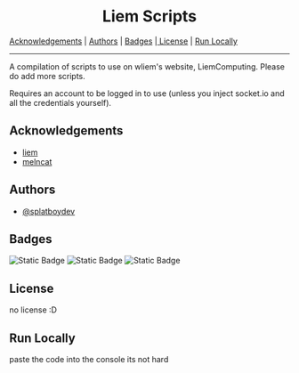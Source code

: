 
<h1 align=center>Liem Scripts</h1>


 [Acknowledgements](#acknowledgements) | [Authors](#authors) | [Badges](#badges) |[ License](#license) | [Run Locally](#run-locally)

 <hr>

A compilation of scripts to use on wliem's website, LiemComputing.
Please do add more scripts.

Requires an account to be logged in to use (unless you inject socket.io and all the credentials yourself).
## Acknowledgements
</a>

 - [liem](https://liemcomputing.ca)
 - [melncat](https://github.com/melncat)

## Authors
</a>

- [@splatboydev](https://www.github.com/splatboydev)


## Badges
![Static Badge](https://img.shields.io/badge/im%20so-tired-yellow?style=plastic)
![Static Badge](https://img.shields.io/badge/difficulty-easy-red?style=plastic)
![Static Badge](https://img.shields.io/badge/liem's%20code-bad%20quality-lightblue?style=plastic)

## License

no license :D


## Run Locally

paste the code into the console its not hard
